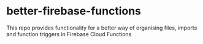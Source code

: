 # better-firebase-functions
This repo provides functionality for a better way of organising files, imports and function triggers in Firebase Cloud Functions
